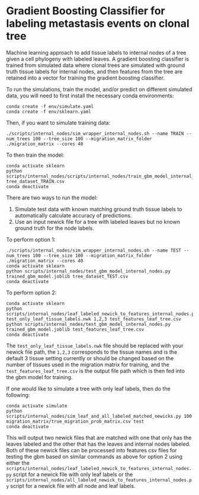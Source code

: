 # Gradient Boosting Classifier for labeling metastasis events on clonal tree
Machine learning approach to add tissue labels to internal nodes of a tree given a cell phylogeny with labeled leaves. A gradient boosting classifier is trained from simulated data where clonal trees are simulated with ground truth tissue labels for internal nodes, and then features from the tree are retained into a vector for training the gradient boosting classifier.

To run the simulations, train the model, and/or predict on different simulated data, you will need to first install the necessary conda environments:

```
conda create -f env/simulate.yaml
conda create -f env/sklearn.yaml
```

Then, if you want to simulate training data:
```
./scripts/internal_nodes/sim_wrapper_internal_nodes.sh --name TRAIN --num_trees 100 --tree_size 100 --migration_matrix_folder ./migration_matrix --cores 40
```

To then train the model:
```
conda activate sklearn
python scripts/internal_nodes/scripts/internal_nodes/train_gbm_model_internal_nodes.py tree_dataset_TRAIN.csv 
conda deactivate
```

There are two ways to run the model:

1. Simulate test data with known matching ground truth tissue labels to automatically calculate accuracy of predictions.
2. Use an input newick file for a tree with labeled leaves but no known ground truth for the node labels.

To perform option 1:
```
./scripts/internal_nodes/sim_wrapper_internal_nodes.sh --name TEST --num_trees 100 --tree_size 100 --migration_matrix_folder ./migration_matrix --cores 40
conda activate sklearn
python scripts/internal_nodes/test_gbm_model_internal_nodes.py trained_gbm_model.joblib tree_dataset_TEST.csv
conda deactivate
```

To perform option 2:
```
conda activate sklearn
python scripts/internal_nodes/leaf_labeled_newick_to_features_internal_nodes.py test_only_leaf_tissue_labels.nwk 1,2,3 test_features_leaf_tree.csv
python scripts/internal_nodes/test_gbm_model_internal_nodes.py trained_gbm_model.joblib test_features_leaf_tree.csv
conda deactivate
```

The `test_only_leaf_tissue_labels.nwk` file should be replaced with your newick file path, the `1,2,3` corresponds to the tissue names and is the default 3 tissue setting currently or should be changed based on the number of tissues used in the migration matrix for training, and the `test_features_leaf_tree.csv` is the output file path which is then fed into the gbm model for training.

If one would like to simulate a tree with only leaf labels, then do the following:
```
conda activate simulate
python scripts/internal_nodes/sim_leaf_and_all_labeled_matched_newicks.py 100 migration_matrix/true_migration_prob_matrix.csv test
conda deactivate
```

This will output two newick files that are matched with one that only has the leaves labeled and the other that has the leaves and internal nodes labeled. Both of these newick files can be processed into features csv files for testing the gbm based on similar commands as above for option 2 using either the `scripts/internal_nodes/leaf_labeled_newick_to_features_internal_nodes.py` script for a newick file with only leaf labels or the `scripts/internal_nodes/all_labeled_newick_to_features_internal_nodes.py` script for a newick file with all node and leaf labels.
